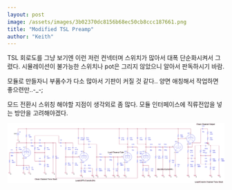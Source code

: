 ```yaml
---
layout: post
image: /assets/images/3b02370dc8156b68ec50cb8ccc187661.png
title: "Modified TSL Preamp"
author: "Keith"
---
```


TSL 회로도를 그냥 보기엔 이런 저런 컨넥터며 스위치가 많아서 대폭 단순화시켜서 그렸다. 시뮬레이션이 불가능한 스위치나 pot은 그리지 않았으니 알아서 판독하시기 바람.

모듈로 만들자니 부품수가 다소 많아서 기판이 커질 것 같다..
양면 애칭해서 작업하면 좋으련만..-_-;

모드 전환시 스위칭 해야할 지점이 생각외로 좀 많다. 모듈 인터페이스에 직류전압을 넣는 방안을 고려해야겠다. 

![image](/assets/images/3b02370dc8156b68ec50cb8ccc187661.png)



